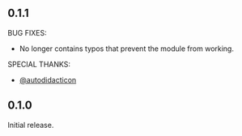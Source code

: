 ## 0.1.1

BUG FIXES:

* No longer contains typos that prevent the module from working.

SPECIAL THANKS:

* [@autodidacticon](https://github.com/autodidacticon)

## 0.1.0

Initial release.
